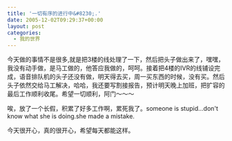 ```yaml
---
title: '一切有序的进行中&#8230;.'
date: 2005-12-02T09:29:37+00:00
layout: post
categories:
  - 我的世界
---
```


今天做的事情不是很多,就是把3楼的线处理了一下，然后把头子做出来了，嘿嘿，我没有动手做，是马工做的，他答应我做的，呵呵。接着把4楼的IVR的线铺设完成，语音排队机的头子还没有做，明天得去买，周一买东西的时候，没有买。然后头子依然交给马工解决，哈哈，我还要写割接报告，预计明天晚上加班，把扩容的最后工作顺利收尾。希望一切顺利，阿门～～～

唉，放了一个长假，积累了好多工作啊，累死我了。someone is stupid…don't know what she is doing.she made a mistake.

今天很开心，真的很开心，希望每天都能这样。